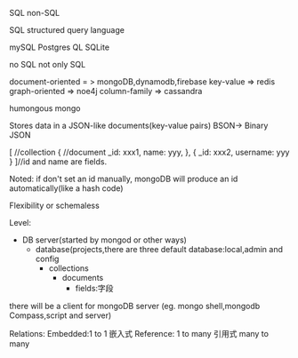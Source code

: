 SQL non-SQL

SQL structured query language

mySQL
Postgres QL
SQLite

no SQL
not only SQL

document-oriented = > mongoDB,dynamodb,firebase
key-value => redis
graph-oriented => noe4j
column-family => cassandra


humongous
    mongo

Stores data in a JSON-like documents(key-value pairs)
BSON-> Binary JSON

[ //collection
    { //document
        _id: xxx1, name: yyy,
    },
    { 
        _id: xxx2, username: yyy 
    }
]//id and name are fields.

Noted: if don't set an id manually, mongoDB will produce an id automatically(like a hash code)

Flexibility or schemaless 

Level:
- DB server(started by mongod or other ways)
    - database(projects,there are three default database:local,admin and config
        - collections
            - documents
                - fields:字段

there will be a client for mongoDB server
(eg. mongo shell,mongodb Compass,script and server)

Relations:
Embedded:1 to 1 嵌入式
Reference: 1 to many 引用式
           many to many


